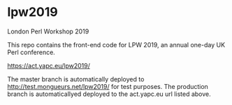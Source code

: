 # lpw2019
London Perl Workshop 2019

This repo contains the front-end code for LPW 2019, an annual one-day UK Perl conference.

https://act.yapc.eu/lpw2019/

The master branch is automatically deployed to http://test.mongueurs.net/lpw2019/ for test purposes.
The production branch is automaticallyed deployed to the act.yapc.eu url listed above.
